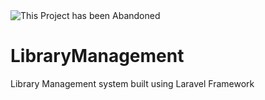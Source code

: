 <img src="https://i.imgur.com/jM1gA99.png" title="This Project has been Abandoned">    

# LibraryManagement
Library Management system built using Laravel Framework
